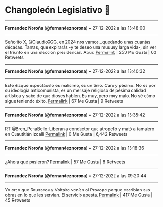 # Changoleón Legislativo 🙈
*****
**Fernández Noroña** (**@fernandeznorona**) • 27-12-2022 a las 13:48:00
*****
Señorito X, @ClaudioXGG, en 2024 nos vamos…quedando unas cuantas décadas. Tantas, que expirarás -y te deseo una muuuuy larga vida-, sin ver el triunfo en una elección presidencial. Abur.
[Permalink](https://twitter.com/fernandeznorona/status/1607855846305693696) | 253 Me Gusta | 63 Retweets
*****
**Fernández Noroña** (**@fernandeznorona**) • 27-12-2022 a las 13:40:32
*****
Este dizque espectáculo es malísimo, es un timo. Caro y pésimo. No es por su ideología anticomunista, es un mensaje religioso de pésima calidad artística y sabe de que dioses hablen. Es muy, pero muy malo. No sé cómo sigue teniendo éxito.
[Permalink](https://twitter.com/fernandeznorona/status/1607853964673818624) | 67 Me Gusta | 9 Retweets
*****
**Fernández Noroña** (**@fernandeznorona**) • 27-12-2022 a las 13:35:42
*****
RT @Bren_PenaBello: Liberan a conductor que atropelló y mató a tamalero en Cuautitlán Izcalli
[Permalink](https://twitter.com/fernandeznorona/status/1607852748724396032) | 0 Me Gusta | 6,442 Retweets
*****
**Fernández Noroña** (**@fernandeznorona**) • 27-12-2022 a las 13:18:36
*****
¿Ahora qué pusieron?
[Permalink](https://twitter.com/fernandeznorona/status/1607848446811054083) | 57 Me Gusta | 8 Retweets
*****
**Fernández Noroña** (**@fernandeznorona**) • 27-12-2022 a las 09:20:44
*****
Yo creo que Rousseau y Voltaire venían al Procope porque escribían sus obras en lo que les servían. El servicio apesta.
[Permalink](https://twitter.com/fernandeznorona/status/1607788585968713728) | 417 Me Gusta | 45 Retweets